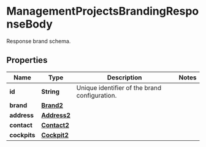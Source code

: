 

# ManagementProjectsBrandingResponseBody

Response brand schema.

## Properties

| Name | Type | Description | Notes |
|------------ | ------------- | ------------- | -------------|
|**id** | **String** | Unique identifier of the brand configuration. |  |
|**brand** | [**Brand2**](Brand2.md) |  |  |
|**address** | [**Address2**](Address2.md) |  |  |
|**contact** | [**Contact2**](Contact2.md) |  |  |
|**cockpits** | [**Cockpit2**](Cockpit2.md) |  |  |



